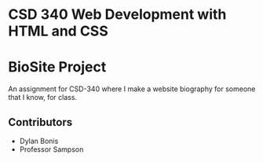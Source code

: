# CSD 340 Web Development with HTML and CSS
# BioSite Project
An assignment for CSD-340 where I make a website biography for someone that I know, for class.

## Contributors
* Dylan Bonis
* Professor Sampson
